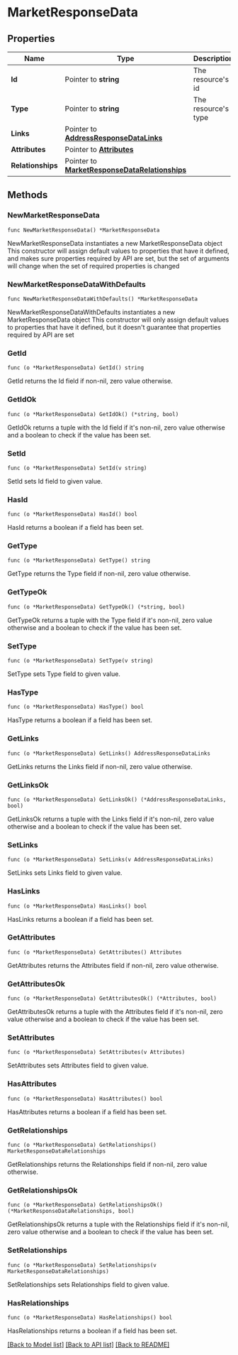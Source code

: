 # MarketResponseData

## Properties

Name | Type | Description | Notes
------------ | ------------- | ------------- | -------------
**Id** | Pointer to **string** | The resource&#39;s id | [optional] 
**Type** | Pointer to **string** | The resource&#39;s type | [optional] 
**Links** | Pointer to [**AddressResponseDataLinks**](AddressResponseDataLinks.md) |  | [optional] 
**Attributes** | Pointer to [**Attributes**](Attributes.md) |  | [optional] 
**Relationships** | Pointer to [**MarketResponseDataRelationships**](MarketResponseDataRelationships.md) |  | [optional] 

## Methods

### NewMarketResponseData

`func NewMarketResponseData() *MarketResponseData`

NewMarketResponseData instantiates a new MarketResponseData object
This constructor will assign default values to properties that have it defined,
and makes sure properties required by API are set, but the set of arguments
will change when the set of required properties is changed

### NewMarketResponseDataWithDefaults

`func NewMarketResponseDataWithDefaults() *MarketResponseData`

NewMarketResponseDataWithDefaults instantiates a new MarketResponseData object
This constructor will only assign default values to properties that have it defined,
but it doesn't guarantee that properties required by API are set

### GetId

`func (o *MarketResponseData) GetId() string`

GetId returns the Id field if non-nil, zero value otherwise.

### GetIdOk

`func (o *MarketResponseData) GetIdOk() (*string, bool)`

GetIdOk returns a tuple with the Id field if it's non-nil, zero value otherwise
and a boolean to check if the value has been set.

### SetId

`func (o *MarketResponseData) SetId(v string)`

SetId sets Id field to given value.

### HasId

`func (o *MarketResponseData) HasId() bool`

HasId returns a boolean if a field has been set.

### GetType

`func (o *MarketResponseData) GetType() string`

GetType returns the Type field if non-nil, zero value otherwise.

### GetTypeOk

`func (o *MarketResponseData) GetTypeOk() (*string, bool)`

GetTypeOk returns a tuple with the Type field if it's non-nil, zero value otherwise
and a boolean to check if the value has been set.

### SetType

`func (o *MarketResponseData) SetType(v string)`

SetType sets Type field to given value.

### HasType

`func (o *MarketResponseData) HasType() bool`

HasType returns a boolean if a field has been set.

### GetLinks

`func (o *MarketResponseData) GetLinks() AddressResponseDataLinks`

GetLinks returns the Links field if non-nil, zero value otherwise.

### GetLinksOk

`func (o *MarketResponseData) GetLinksOk() (*AddressResponseDataLinks, bool)`

GetLinksOk returns a tuple with the Links field if it's non-nil, zero value otherwise
and a boolean to check if the value has been set.

### SetLinks

`func (o *MarketResponseData) SetLinks(v AddressResponseDataLinks)`

SetLinks sets Links field to given value.

### HasLinks

`func (o *MarketResponseData) HasLinks() bool`

HasLinks returns a boolean if a field has been set.

### GetAttributes

`func (o *MarketResponseData) GetAttributes() Attributes`

GetAttributes returns the Attributes field if non-nil, zero value otherwise.

### GetAttributesOk

`func (o *MarketResponseData) GetAttributesOk() (*Attributes, bool)`

GetAttributesOk returns a tuple with the Attributes field if it's non-nil, zero value otherwise
and a boolean to check if the value has been set.

### SetAttributes

`func (o *MarketResponseData) SetAttributes(v Attributes)`

SetAttributes sets Attributes field to given value.

### HasAttributes

`func (o *MarketResponseData) HasAttributes() bool`

HasAttributes returns a boolean if a field has been set.

### GetRelationships

`func (o *MarketResponseData) GetRelationships() MarketResponseDataRelationships`

GetRelationships returns the Relationships field if non-nil, zero value otherwise.

### GetRelationshipsOk

`func (o *MarketResponseData) GetRelationshipsOk() (*MarketResponseDataRelationships, bool)`

GetRelationshipsOk returns a tuple with the Relationships field if it's non-nil, zero value otherwise
and a boolean to check if the value has been set.

### SetRelationships

`func (o *MarketResponseData) SetRelationships(v MarketResponseDataRelationships)`

SetRelationships sets Relationships field to given value.

### HasRelationships

`func (o *MarketResponseData) HasRelationships() bool`

HasRelationships returns a boolean if a field has been set.


[[Back to Model list]](../README.md#documentation-for-models) [[Back to API list]](../README.md#documentation-for-api-endpoints) [[Back to README]](../README.md)


